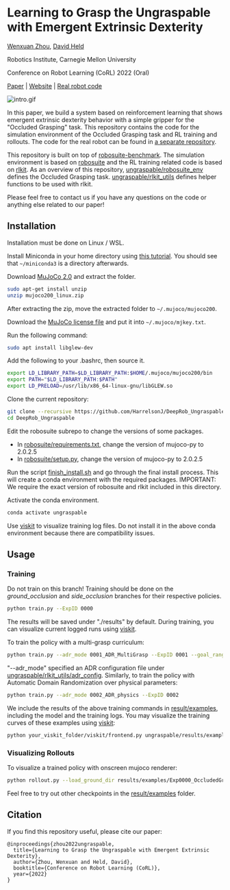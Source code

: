 # Learning to Grasp the Ungraspable with Emergent Extrinsic Dexterity

[//]: # (<div align="center">)

[//]: # (<font size=7>**Learning to Grasp the Ungraspable with Emergent Extrinsic Dexterity**</font>)

[Wenxuan Zhou](https://wenxuan-zhou.github.io/), [David Held](https://davheld.github.io/)

Robotics Institute, Carnegie Mellon University

Conference on Robot Learning (CoRL) 2022 (Oral)

[Paper](https://arxiv.org/abs/2211.01500)
| [Website](https://sites.google.com/view/grasp-ungraspable)
| [Real robot code](https://github.com/Wenxuan-Zhou/frankapy_env)

![intro.gif](imgs/intro.gif)

[//]: # (</div>)

In this paper, we build a system based on reinforcement learning that shows 
emergent extrinsic dexterity behavior with a simple gripper 
for the "Occluded Grasping" task. This repository contains the code for the
simulation environment of the Occluded Grasping task and RL
training and rollouts. The code for the real robot can be found in 
[a separate repository](https://github.com/Wenxuan-Zhou/frankapy_env).

This repository is built on top of [robosuite-benchmark](https://github.com/ARISE-Initiative/robosuite-benchmark). The simulation environment is based on [robosuite](https://robosuite.ai/) and the RL training related code 
is based on [rlkit](https://github.com/rail-berkeley/rlkit). As an overview of this repository, [ungraspable/robosuite_env](ungraspable%2Frobosuite_env)
defines the Occluded Grasping task. [ungraspable/rlkit_utils](ungraspable/rlkit_utils) defines helper functions to be used with rlkit.

Please feel free to contact us if you have any questions on the code or anything else related to our paper!

## Installation

Installation must be done on Linux / WSL.

Install Miniconda in your home directory using [this tutorial](https://dev.to/sfpear/miniconda-in-wsl-3642). You should see that `~/miniconda3` is a directory afterwards.

Download [MuJoCo 2.0](https://www.roboti.us/download/mujoco200_linux.zip) and extract the folder.

```bash
sudo apt-get install unzip
unzip mujoco200_linux.zip
```

After extracting the zip, move the extracted folder to `~/.mujoco/mujoco200`.

Download the [MuJoCo license file](https://www.roboti.us/file/mjkey.txt) and put it into `~/.mujoco/mjkey.txt`.

Run the following command:

```bash
sudo apt install libglew-dev
```

Add the following to your .bashrc, then source it.

```bash
export LD_LIBRARY_PATH=$LD_LIBRARY_PATH:$HOME/.mujoco/mujoco200/bin
export PATH="$LD_LIBRARY_PATH:$PATH"
export LD_PRELOAD=/usr/lib/x86_64-linux-gnu/libGLEW.so
```

Clone the current repository:
```bash
git clone --recursive https://github.com/HarrelsonJ/DeepRob_Ungraspable.git
cd DeepRob_Ungraspable
```

Edit the robosuite subrepo to change the versions of some packages.

* In [robosuite/requirements.txt](robosuite/requirements.txt), change the version of mujoco-py to 2.0.2.5
* In [robosuite/setup.py](robosuite/setup.py), change the version of mujoco-py to 2.0.2.5

Run the script [finish_install.sh](finish_install.sh) and go through the final install process. This will create a conda environment with the required packages. IMPORTANT: We require the exact version of robosuite and rlkit included in this directory.

Activate the conda environment.

```bash
conda activate ungraspable
```

Use [viskit](https://github.com/vitchyr/viskit) to visualize training log files. Do not install it in the above conda environment because there are compatibility issues.

## Usage
### Training

Do not train on this branch! Training should be done on the *ground_occlusion* and *side_occlusion* branches for their respective policies.

```bash
python train.py --ExpID 0000
```
The results will be saved under "./results" by default. During training, you can visualize current logged runs using [viskit](https://github.com/vitchyr/viskit).

To train the policy with a multi-grasp curriculum:
```bash
python train.py --adr_mode 0001_ADR_MultiGrasp --ExpID 0001 --goal_range use_threshold
```
"--adr_mode" specified an ADR configuration file under [ungraspable/rlkit_utils/adr_config](ungraspable%2Frlkit_utils%2Fadr_config).
Similarly, to train the policy with Automatic Domain Randomization over physical parameters:
```bash
python train.py --adr_mode 0002_ADR_physics --ExpID 0002
```
We include the results of the above training commands in [result/examples](results%2Fexamples), including the model and the training logs.
You may visualize the training curves of these examples using [viskit](https://github.com/vitchyr/viskit):
```bash
python your_viskit_folder/viskit/frontend.py ungraspable/results/examples
```

### Visualizing Rollouts
To visualize a trained policy with onscreen mujoco renderer:
```bash
python rollout.py --load_ground_dir results/examples/Exp0000_OccludedGraspingSimEnv_tmp-0 --load_side_dir results/examples/Exp0003_OccludedGraspingSimEnv_tmp-0 --camera sideview --grasp_and_lift
```
Feel free to try out other checkpoints in the [result/examples](results%2Fexamples) folder.

## Citation
If you find this repository useful, please cite our paper:
```
@inproceedings{zhou2022ungraspable,
  title={Learning to Grasp the Ungraspable with Emergent Extrinsic Dexterity},
  author={Zhou, Wenxuan and Held, David},
  booktitle={Conference on Robot Learning (CoRL)},
  year={2022}
}
```
